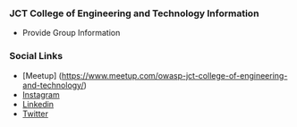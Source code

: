 ### JCT College of Engineering and Technology Information
* Provide Group Information

### Social Links
* [Meetup] (https://www.meetup.com/owasp-jct-college-of-engineering-and-technology/)
* [Instagram](https://instagram.com/owasp.jct?igshid=ZDdkNTZiNTM=)
* [Linkedin](https://www.linkedin.com/in/owasp-jct-cet-9186a5269)
* [Twitter](https://twitter.com/owasp_jct?t=PlsjcxjhvXZSSXsfpoXBsg&s=09)


